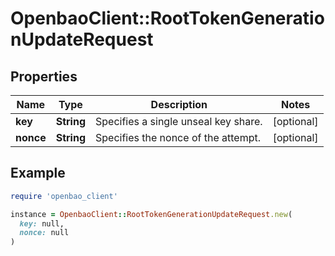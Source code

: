 # OpenbaoClient::RootTokenGenerationUpdateRequest

## Properties

| Name | Type | Description | Notes |
| ---- | ---- | ----------- | ----- |
| **key** | **String** | Specifies a single unseal key share. | [optional] |
| **nonce** | **String** | Specifies the nonce of the attempt. | [optional] |

## Example

```ruby
require 'openbao_client'

instance = OpenbaoClient::RootTokenGenerationUpdateRequest.new(
  key: null,
  nonce: null
)
```

